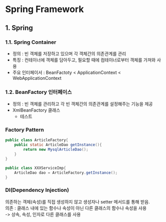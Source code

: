﻿# Spring Framework

## 1. Spring  

### 1.1. Spring Container  
- 정의 : 빈 객체를 저장하고 있으며 각 객체간의 의존관계를 관리  
- 특징 : 컨테이너에 객체를 담아두고, 필요할 때에 컴테이너로부터 객체를 가져와 사용  
- 주요 인터페이서 : BeanFactoty < ApplicationContext < WebApplicationContext  

### 1.2. BeanFactory 인터페이스  
- 정의 : 빈 객체를 관리하고 각 빈 객체간의 의존관계를 설정해주는 기능을 제공  
- XmlBeanFactory 클래스
	- 테스트
 
### Factory Pattern  

```java
public class ArticleFactory{
	public static ArticleDao getInstance(){
		return new MysqlArticleDao();
	}
}

public class XXXServiceImp{
	ArticleDao dao = ArticleFactory.getInstance();
}
```

### DI(Dependency Injection)  
의존하는 객체(속성)를 직접 생성하지 않고 생성자나 setter 메서드를 통해 받음.  
의존 : 클래스 내에 있는 함수나 속성이 아닌 다른 클래스의 함수나 속성을 사용  
-> 상속, 속성, 인자로 다른 클래스를 사용  


